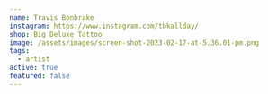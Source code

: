 ```yaml
---
name: Travis Bonbrake
instagram: https://www.instagram.com/tbkallday/
shop: Big Deluxe Tattoo
image: /assets/images/screen-shot-2023-02-17-at-5.36.01-pm.png
tags:
  - artist
active: true
featured: false
---
```

